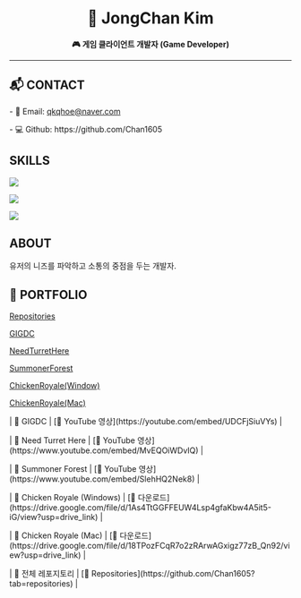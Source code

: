 <!-- <header id="header">
  <h1>JongChanKim</h1>
  <hr>
    게임 클라이언트(Game Development)
  <hr>
</header>

<!-- 뱃지 -->
<h1 align="center">👋 JongChan Kim</h1>
<p align="center"><b>🎮 게임 클라이언트 개발자 (Game Developer)</b></p>
<hr>

<main>
  <article id="mainLeft">
    <section>
      <h2>📬 CONTACT</h2>
      <p>
        - 📧 Email: <i class="fa fa-envelope" aria-hidden="true"></i> <a href="mailto:qkqhoe@naver.com.com">qkqhoe@naver.com</a> <p>
        - 💻 Github: https://github.com/Chan1605
      </p>      
    </section>
    <section>
      <h2>SKILLS</h2>      
  <img src="https://img.shields.io/badge/Unity-20232A?style=for-the-badge&logo=unity&logoColor=white"/> <p>
  <img src="https://img.shields.io/badge/-C%23-239120?style=for-the-badge&logo=csharp&logoColor=white"/> <p>
  <img src="https://img.shields.io/badge/-Developing-yellow?style=for-the-badge"/> </p>
</p>    
     </section> 
  </article>
  <article id="mainRight">
    <section>
     <h2>ABOUT</h2>
      유저의 니즈를 파악하고 소통의 중점을 두는 개발자.
    </section>
    <section>
      <h2>📂 PORTFOLIO</h2>
      <i class="fa fa-github" aria-hidden="true"></i>
      <a href="https://github.com/Chan1605?tab=repositories">Repositories</a> 
      <p></p>
      <p><a href="https://youtube.com/embed/UDCFjSiuVYs">GIGDC</a>
      </p>
      <p><a href="https://www.youtube.com/embed/MvEQOiWDvIQ">NeedTurretHere</a>
      </p>
      <p><a href="https://www.youtube.com/embed/SlehHQ2Nek8">SummonerForest</a>
      </p>
       <p><a href="https://drive.google.com/file/d/1As4TtGGFFEUW4Lsp4gfaKbw4A5it5-iG/view?usp=drive_link">ChickenRoyale(Window)</a>
      </p> 
       <p><a href="https://drive.google.com/file/d/18TPozFCqR7o2zRArwAGxigz77zB_Qn92/view?usp=drive_link">ChickenRoyale(Mac)</a> <p></p>
      | 🔗 GIGDC            | [🔗 YouTube 영상](https://youtube.com/embed/UDCFjSiuVYs) | <p>
      | 🔗 Need Turret Here | [🔗 YouTube 영상](https://www.youtube.com/embed/MvEQOiWDvIQ) |<p>
      | 🔗 Summoner Forest  | [🔗 YouTube 영상](https://www.youtube.com/embed/SlehHQ2Nek8) |<p>
      | 🐔 Chicken Royale (Windows) | [🔗 다운로드](https://drive.google.com/file/d/1As4TtGGFFEUW4Lsp4gfaKbw4A5it5-iG/view?usp=drive_link) |<p>
      | 🐔 Chicken Royale (Mac)     | [🔗 다운로드](https://drive.google.com/file/d/18TPozFCqR7o2zRArwAGxigz77zB_Qn92/view?usp=drive_link) |<p>
      | 📁 전체 레포지토리 | [🔗 Repositories](https://github.com/Chan1605?tab=repositories) |<p></p>
      </p> 
    </section>
  </article>
</main>
